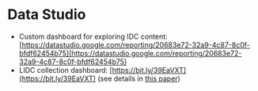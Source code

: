 # Data Studio

* Custom dashboard for exploring IDC content: [https://datastudio.google.com/reporting/20683e72-32a9-4c87-8c0f-bfdf62454b75](https://datastudio.google.com/reporting/20683e72-32a9-4c87-8c0f-bfdf62454b75)
* LIDC collection dashboard: [https://bit.ly/39EaVXT](https://bit.ly/39EaVXT) \(see details in [this paper](http://dx.doi.org/10.1002/mp.14445)\)

